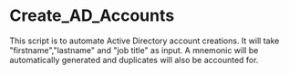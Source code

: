 # Create_AD_Accounts

This script is to automate Active Directory account creations. It will take "firstname","lastname" and "job title" as input.
A mnemonic will be automatically generated and duplicates will also be accounted for.
